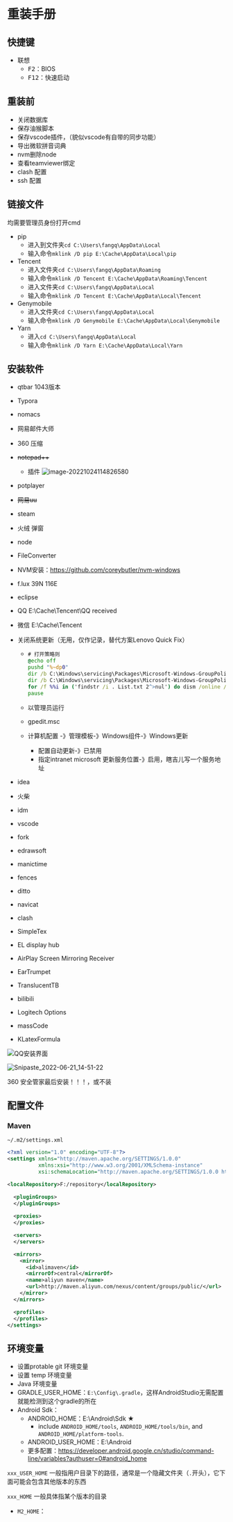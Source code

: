 # 重装手册

## 快捷键

+ 联想
  + <kbd>F2</kbd>：BIOS
  + <kbd>F12</kbd>：快速启动

## 重装前

+ 关闭数据库
+ 保存油猴脚本
+ 保存vscode插件，（貌似vscode有自带的同步功能）
+ 导出微软拼音词典
+ nvm删除node
+ 查看teamviewer绑定
+ clash 配置
+ ssh 配置

## 链接文件

均需要管理员身份打开cmd

+ pip
  + 进入到文件夹`cd C:\Users\fangq\AppData\Local`
  + 输入命令`mklink /D pip E:\Cache\AppData\Local\pip`
+ Tencent
  + 进入文件夹`cd C:\Users\fangq\AppData\Roaming`
  + 输入命令`mklink /D Tencent E:\Cache\AppData\Roaming\Tencent`
  + 进入文件夹`cd C:\Users\fangq\AppData\Local`
  + 输入命令`mklink /D Tencent E:\Cache\AppData\Local\Tencent`
+ Genymobile
  + 进入文件夹`cd C:\Users\fangq\AppData\Local`
  + 输入命令`mklink /D Genymobile E:\Cache\AppData\Local\Genymobile`
+ Yarn
  + 进入`cd C:\Users\fangq\AppData\Local`
  + 输入命令`mklink /D Yarn E:\Cache\AppData\Local\Yarn`


## 安装软件

+ qtbar  1043版本

+ Typora

+ nomacs

+ 网易邮件大师

+ 360 压缩

+ ~~notepad++~~

  + 插件
    ![image-20221024114826580](img/image-20221024114826580.png)

+ potplayer

+ ~~网易uu~~

+ steam

+ 火绒  弹窗

+ node

+ FileConverter

+ NVM安装：https://github.com/coreybutler/nvm-windows

+ f.lux   39N 116E

+ eclipse

+ QQ   E:\Cache\Tencent\QQ received

+ 微信    E:\Cache\Tencent

+ 关闭系统更新（无用，仅作记录，替代方案Lenovo Quick Fix）

  + ```bat
    # 打开策略则
    @echo off
    pushd "%~dp0"
    dir /b C:\Windows\servicing\Packages\Microsoft-Windows-GroupPolicy-ClientExtensions-Package~3*.mum >List.txt
    dir /b C:\Windows\servicing\Packages\Microsoft-Windows-GroupPolicy-ClientTools-Package~3*.mum >>List.txt
    for /f %%i in ('findstr /i . List.txt 2^>nul') do dism /online /norestart /add-package:"C:\Windows\servicing\Packages\%%i"
    pause
    ```

  + 以管理员运行

  + gpedit.msc

  + 计算机配置 -》管理模板-》Windows组件-》Windows更新

    + 配置自动更新-》已禁用
    + 指定intranet microsoft 更新服务位置-》启用，瞎吉儿写一个服务地址

+ idea

+ 火柴

+ idm

+ vscode

+ fork

+ edrawsoft

+ manictime

+ fences

+ ditto

+ navicat

+ clash

+ SimpleTex

+ EL display hub

+ AirPlay Screen Mirroring Receiver

+ EarTrumpet

+ TranslucentTB

+ bilibili

+ Logitech Options

+ massCode

+ KLatexFormula




![QQ安装界面](img/QQ%E5%AE%89%E8%A3%85%E7%95%8C%E9%9D%A2.jpg)

![Snipaste_2022-06-21_14-51-22](img/Snipaste_2022-06-21_14-51-22.png)



360 安全管家最后安装！！！，或不装

## 配置文件

### Maven

`~/.m2/settings.xml`

```xml
<?xml version="1.0" encoding="UTF-8"?>
<settings xmlns="http://maven.apache.org/SETTINGS/1.0.0"
          xmlns:xsi="http://www.w3.org/2001/XMLSchema-instance"
          xsi:schemaLocation="http://maven.apache.org/SETTINGS/1.0.0 http://maven.apache.org/xsd/settings-1.0.0.xsd">

<localRepository>F:/repository</localRepository>

  <pluginGroups>
  </pluginGroups>
    
  <proxies>
  </proxies>

  <servers>
  </servers>

  <mirrors>
	<mirror>
      <id>alimaven</id>
      <mirrorOf>central</mirrorOf>  
      <name>aliyun maven</name>
      <url>http://maven.aliyun.com/nexus/content/groups/public/</url>    
	</mirror>
  </mirrors>

  <profiles>
  </profiles>
</settings>
```

## 环境变量

+ 设置protable git 环境变量
+ 设置 temp 环境变量
+ Java 环境变量
+ GRADLE_USER_HOME：`E:\Config\.gradle`，这样AndroidStudio无需配置就能检测到这个gradle的所在
+ Android Sdk：
  + ANDROID_HOME：E:\Android\Sdk  ★
    +  include `ANDROID_HOME/tools`, `ANDROID_HOME/tools/bin`, and `ANDROID_HOME/platform-tools`.
  + ANDROID_USER_HOME：E:\Android
  + 更多配置：https://developer.android.google.cn/studio/command-line/variables?authuser=0#android_home

`xxx_USER_HOME` 一般指用户目录下的路径，通常是一个隐藏文件夹（`.`开头），它下面可能会包含其他版本的东西

`xxx_HOME` 一般具体指某个版本的目录

+ `M2_HOME`：
